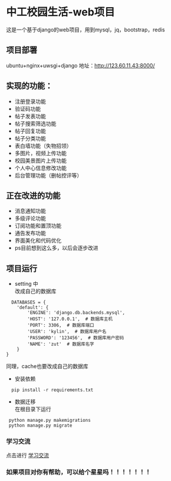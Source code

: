 # 中工校园生活-web项目

这是一个基于django的web项目，用到mysql，jq，bootstrap，redis

## 项目部署
ubuntu+nginx+uwsgi+django
地址：http://123.60.11.43:8000/

## 实现的功能：
 * 注册登录功能
 * 验证码功能
 * 帖子发表功能
 * 帖子搜索筛选功能
 * 帖子回复功能
 * 帖子分类功能
 * 表白墙功能（失物招领）
 * 多图片，视频上传功能
 * 校园美景图片上传功能
 * 个人中心信息修改功能
 * 后台管理功能（删帖控评等）

## 正在改进的功能
 * 消息通知功能
 * 多级评论功能
 * 订阅功能和置顶功能
 * 通告发布功能
 * 界面美化和代码优化
 * ps目前想到这么多，以后会逐步改进

## 项目运行
 * setting 中<br>
    改成自己的数据库
```
  DATABASES = {
    'default': {
        'ENGINE': 'django.db.backends.mysql',
        'HOST': '127.0.0.1',  # 数据库主机
        'PORT': 3306,  # 数据库端口
        'USER': 'kylin',  # 数据库用户名
        'PASSWORD': '123456',  # 数据库用户密码
        'NAME': 'zut'  # 数据库名字
    }
} 
```

同理，cache也要改成自己的数据库

 *  安装依赖
```
  pip install -r requirements.txt
```

 * 数据迁移<br>
在根目录下运行

```
 python manage.py makemigrations
 python manage.py migrate
```

 ### 学习交流

点击进行 [学习交流](https://qm.qq.com/cgi-bin/qm/qr?k=fKyrqk9xxO9FRFyUEK5ayKHZcpXOga6W&authKey=hcMp8sTJyTk5KFu5T6WR1HNvO4ZWMNT4%2B7in8OqRufN3%2FuMMeLjaRLytvBmLksUY&noverify=0&group_code=821033535 "最好的markdown教程")

### 如果项目对你有帮助，可以给个星星吗！！！！！！！
